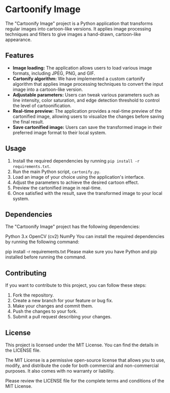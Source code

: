 

# Cartoonify Image

The "Cartoonify Image" project is a Python application that transforms regular images into cartoon-like versions. It applies image processing techniques and filters to give images a hand-drawn, cartoon-like appearance.

## Features

- **Image loading:** The application allows users to load various image formats, including JPEG, PNG, and GIF.
- **Cartonify algorithm:** We have implemented a custom cartonify algorithm that applies image processing techniques to convert the input image into a cartoon-like version.
- **Adjustable parameters:** Users can tweak various parameters such as line intensity, color saturation, and edge detection threshold to control the level of cartoonification.
- **Real-time preview:** The application provides a real-time preview of the cartonified image, allowing users to visualize the changes before saving the final result.
- **Save cartonified image:** Users can save the transformed image in their preferred image format to their local system.

## Usage

1. Install the required dependencies by running `pip install -r requirements.txt`.
2. Run the main Python script, `cartonify.py`.
3. Load an image of your choice using the application's interface.
4. Adjust the parameters to achieve the desired cartoon effect.
5. Preview the cartonified image in real-time.
6. Once satisfied with the result, save the transformed image to your local system.




## Dependencies
The "Cartoonify Image" project has the following dependencies:

Python 3.x
OpenCV (cv2)
NumPy
You can install the required dependencies by running the following command:

pip install -r requirements.txt
Please make sure you have Python and pip installed before running the command.
## Contributing

If you want to contribute to this project, you can follow these steps:

1. Fork the repository.
2. Create a new branch for your feature or bug fix.
3. Make your changes and commit them.
4. Push the changes to your fork.
5. Submit a pull request describing your changes.

## License
 
This project is licensed under the MIT License. You can find the details in the LICENSE file.

The MIT License is a permissive open-source license that allows you to use, modify, and distribute the code for both commercial and non-commercial purposes. It also comes with no warranty or liability.

Please review the LICENSE file for the complete terms and conditions of the MIT License.
